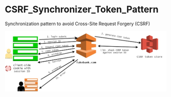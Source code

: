 # CSRF_Synchronizer_Token_Pattern
Synchronization pattern to avoid Cross-Site Request Forgery (CSRF)

![CSRF sync token pattern](https://github.com/JudeNiroshan/CSRF_Synchronizer_Token_Pattern/blob/master/csrf.jpg)
